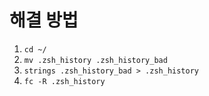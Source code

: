 # 해결 방법

1. `cd ~/`
2. `mv .zsh_history .zsh_history_bad`
3. `strings .zsh_history_bad > .zsh_history`
4. `fc -R .zsh_history`

